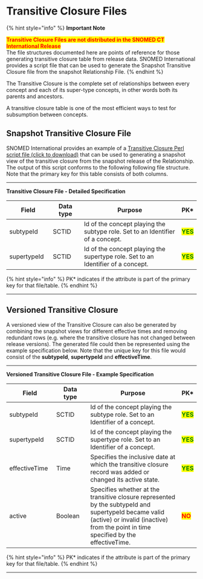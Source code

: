 # Transitive Closure Files

{% hint style="info" %}
**Important Note**

<mark style="color:red;">**Transitive Closure Files are not distributed in the SNOMED CT International Release**</mark>\
The file structures documented here are points of reference for those generating transitive closure table from release data. SNOMED International provides a script file that can be used to generate the Snapshot Transitive Closure file from the snapshot Relationship File.
{% endhint %}

The Transitive Closure is the complete set of relationships between every concept and each of its super-type concepts, in other words both its parents and ancestors.

A transitive closure table is one of the most efficient ways to test for subsumption between concepts.

## Snapshot Transitive Closure File

SNOMED International provides an example of a [Transitive Closure Perl script file (click to download)](http://snomed.org/transclose) that can be used to generating a snapshot view of the transitive closure from the snapshot release of the Relationship. The output of this script conforms to the following following file structure. Note that the primary key for this table consists of both columns.

***

**Transitive Closure File - Detailed Specification**

<table data-full-width="true"><thead><tr><th width="117.14453125">Field</th><th width="105.59375">Data type</th><th width="599.5805053710938">Purpose</th><th>PK*</th></tr></thead><tbody><tr><td>subtypeId</td><td>SCTID</td><td>Id of the concept playing the subtype role. Set to an Identifier of a concept.</td><td><mark style="color:green;"><strong>YES</strong></mark></td></tr><tr><td>supertypeId</td><td>SCTID</td><td>Id of the concept playing the supertype role. Set to an Identifier of a concept.</td><td><mark style="color:green;"><strong>YES</strong></mark></td></tr></tbody></table>

{% hint style="info" %}
PK\* indicates if the attribute is part of the primary key for that file/table.
{% endhint %}

***

## Versioned Transitive Closure

A versioned view of the Transitive Closure can also be generated by combining the snapshot views for different effective times and removing redundant rows (e.g. where the transitive closure has not changed between release versions). The generated file could then be represented using the example specification below. Note that the unique key for this file would consist of the **subtypeId**, **supertypeId** and **effectiveTime**.

***

**Versioned Transitive Closure File - Example Specification**

<table data-full-width="true"><thead><tr><th width="128.40234375">Field</th><th width="114.9312744140625">Data type</th><th width="607.9649047851562">Purpose</th><th>PK*</th></tr></thead><tbody><tr><td>subtypeId</td><td>SCTID</td><td>Id of the concept playing the subtype role. Set to an Identifier of a concept.</td><td><mark style="color:green;"><strong>YES</strong></mark></td></tr><tr><td>supertypeId</td><td>SCTID</td><td>Id of the concept playing the supertype role. Set to an Identifier of a concept.</td><td><mark style="color:green;"><strong>YES</strong></mark></td></tr><tr><td>effectiveTime</td><td>Time</td><td>Specifies the inclusive date at which the transitive closure record was added or changed its active state.</td><td><mark style="color:green;"><strong>YES</strong></mark></td></tr><tr><td>active</td><td>Boolean</td><td>Specifies whether at the transitive closure represented by the subtypeId and supertypeId became valid (active) or invalid (inactive) from the point in time specified by the effectiveTime.</td><td><mark style="color:red;"><strong>NO</strong></mark></td></tr></tbody></table>

{% hint style="info" %}
PK\* indicates if the attribute is part of the primary key for that file/table.
{% endhint %}

***

